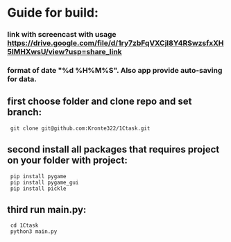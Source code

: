 # Guide for build:
  ### link with screencast with usage https://drive.google.com/file/d/1ry7zbFqVXCjl8Y4RSwzsfxXH5IMHXwsU/view?usp=share_link
  ### format of date "%d %H%M%S". Also app provide auto-saving for data.
  ## first choose folder and clone repo and set branch:
     git clone git@github.com:Kronte322/1Ctask.git
  ## second install all packages that requires project on your folder with project:
     pip install pygame
     pip install pygame_gui
     pip install pickle
  ## third run main.py:
     cd 1Ctask
     python3 main.py
  
